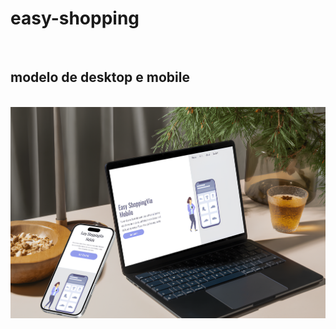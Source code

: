<h1>easy-shopping</h1>
<br>
<h2>modelo de desktop e mobile</h2>
<br>
<img src="img/Captura de Tela (441).png" alt="Modelo de desktop e mobile">

